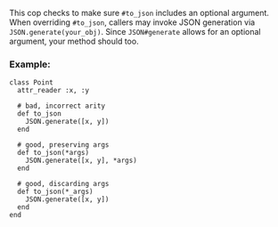 This cop checks to make sure `#to_json` includes an optional argument.
When overriding `#to_json`, callers may invoke JSON
generation via `JSON.generate(your_obj)`.  Since `JSON#generate` allows
for an optional argument, your method should too.

### Example:
    class Point
      attr_reader :x, :y

      # bad, incorrect arity
      def to_json
        JSON.generate([x, y])
      end

      # good, preserving args
      def to_json(*args)
        JSON.generate([x, y], *args)
      end

      # good, discarding args
      def to_json(*_args)
        JSON.generate([x, y])
      end
    end
